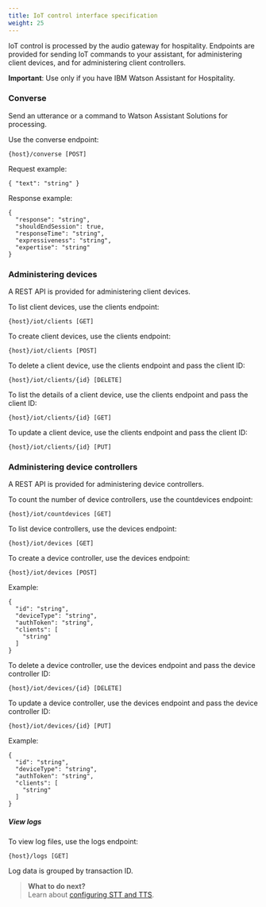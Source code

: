 ```yaml
---
title: IoT control interface specification
weight: 25
---
```

IoT control is processed by the audio gateway for hospitality.  Endpoints are provided for sending IoT commands to your assistant, for administering client devices, and for administering client controllers.

**Important**:  Use only if you have IBM Watson Assistant for Hospitality.

### Converse
Send an utterance or a command to Watson Assistant Solutions for processing.

Use the converse endpoint:

`{host}/converse [POST]`

Request example:

`{
  "text": "string"
}`

Response example:
```
{
  "response": "string",
  "shouldEndSession": true,
  "responseTime": "string",
  "expressiveness": "string",
  "expertise": "string"
}
```

### Administering devices
A REST API is provided for administering client devices.

To list client devices, use the clients endpoint:

`{host}/iot/clients [GET]`

To create client devices, use the clients endpoint:

`{host}/iot/clients [POST]`

To delete a client device, use the clients endpoint and pass the client ID:

`{host}/iot/clients/{id} [DELETE]`

To list the details of a client device, use the clients endpoint and pass the client ID:

`{host}/iot/clients/{id} [GET]`

To update a client device, use the clients endpoint and pass the client ID:

`{host}/iot/clients/{id} [PUT]`

### Administering device controllers
A REST API is provided for administering device controllers.

To count the number of device controllers, use the
countdevices endpoint:

`{host}/iot/countdevices [GET]`

To list device controllers, use the devices endpoint:

`{host}/iot/devices [GET]`

To create a device controller, use the devices endpoint:

`{host}/iot/devices [POST]`

Example:
```
{
  "id": "string",
  "deviceType": "string",
  "authToken": "string",
  "clients": [
    "string"
  ]
}
```

To delete a device controller, use the devices endpoint and pass the device controller ID:

`{host}/iot/devices/{id} [DELETE]`

To update a device controller, use the devices endpoint and pass the device controller ID:

`{host}/iot/devices/{id} [PUT]`

Example:
```
{
  "id": "string",
  "deviceType": "string",
  "authToken": "string",
  "clients": [
    "string"
  ]
}
```

##### View logs
To view log files, use the logs endpoint:

`{host}/logs [GET]`

Log data is grouped by transaction ID.

> **What to do next?**<br/>
Learn about [configuring STT and TTS]({{site.baseurl}}/audio_single/configure_SST_single/).
